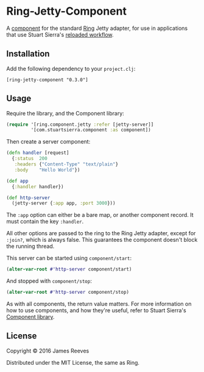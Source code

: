 # Ring-Jetty-Component

A [component][1] for the standard [Ring][2] Jetty adapter, for use in
applications that use Stuart Sierra's [reloaded workflow][3].

[1]: https://github.com/stuartsierra/component
[2]: https://github.com/ring-clojure/ring
[3]: http://thinkrelevance.com/blog/2013/06/04/clojure-workflow-reloaded

## Installation

Add the following dependency to your `project.clj`:

    [ring-jetty-component "0.3.0"]

## Usage

Require the library, and the Component library:

```clojure
(require '[ring.component.jetty :refer [jetty-server]]
         '[com.stuartsierra.component :as component])
```

Then create a server component:

```clojure
(defn handler [request]
  {:status  200
   :headers {"Content-Type" "text/plain"}
   :body    "Hello World"})

(def app
  {:handler handler})

(def http-server
  (jetty-server {:app app, :port 3000}))
```

The `:app` option can either be a bare map, or another component
record. It must contain the key `:handler`.

All other options are passed to the ring to the Ring Jetty adapter,
except for `:join?`, which is always false. This guarantees the
component doesn't block the running thread.

This server can be started using `component/start`:

```clojure
(alter-var-root #'http-server component/start)
```

And stopped with `component/stop`:

```clojure
(alter-var-root #'http-server component/stop)
```

As with all components, the return value matters. For more information
on how to use components, and how they're useful, refer to Stuart
Sierra's [Component library][1].

## License

Copyright © 2016 James Reeves

Distributed under the MIT License, the same as Ring.
